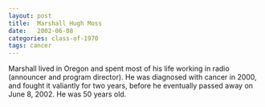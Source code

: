 ```yaml
---
layout: post
title:  Marshall Hugh Moss
date:   2002-06-08
categories: class-of-1970
tags: cancer
---
```

Marshall lived in Oregon and spent most of his life working in radio (announcer and program director). He was diagnosed with cancer in 2000, and fought it valiantly for two years, before he eventually passed away on June 8, 2002. He was 50 years old.
